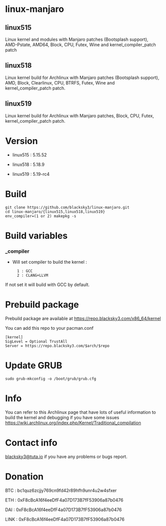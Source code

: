 # linux-manjaro

## linux515

Linux kernel and modules with Manjaro patches (Bootsplash support), AMD-Pstate, AMD64, Block, CPU, Futex, Wine and kernel_compiler_patch patch

## linux518

Linux kernel build for Archlinux with Manjaro patches (Bootsplash support), AMD, Block, Clearlinux, CPU, BTRFS, Futex, Wine and kernel_compiler_patch patch.

## linux519

Linux kernel build for Archlinux with Manjaro patches, Block, CPU, Futex, kernel_compiler_patch patch.

# Version

- linux515 : 5.15.52

- linux518 : 5.18.9

- linux519 : 5.19-rc4

# Build

    git clone https://github.com/blacksky3/linux-manjaro.git
    cd linux-manjaro/{linux515,linux518,linux519}
    env_compiler=(1 or 2) makepkg -s

# Build variables

### _compiler

- Will set compiler to build the kernel :

        1 : GCC
        2 : CLANG+LLVM

If not set it will build with GCC by default.

# Prebuild package

Prebuild package are available at https://repo.blacksky3.com/x86_64/kernel

You can add this repo to your pacman.conf

    [kernel]
    SigLevel = Optional TrustAll
    Server = https://repo.blacksky3.com/$arch/$repo

# Update GRUB

    sudo grub-mkconfig -o /boot/grub/grub.cfg

# Info

You can refer to this Archlinux page that have lots of useful information to build the kernel and debugging if you have some issues https://wiki.archlinux.org/index.php/Kernel/Traditional_compilation

# Contact info

blacksky3@tuta.io if you have any problems or bugs report.

# Donation

BTC : bc1quz6zcjjy769cn9fd42r89hfh9unr4u2w4sfxer

ETH : 0xF8cBcA16f4eeDfF4a07D173B7fF53906a87b0476

DAI : 0xF8cBcA16f4eeDfF4a07D173B7fF53906a87b0476

LINK : 0xF8cBcA16f4eeDfF4a07D173B7fF53906a87b0476
